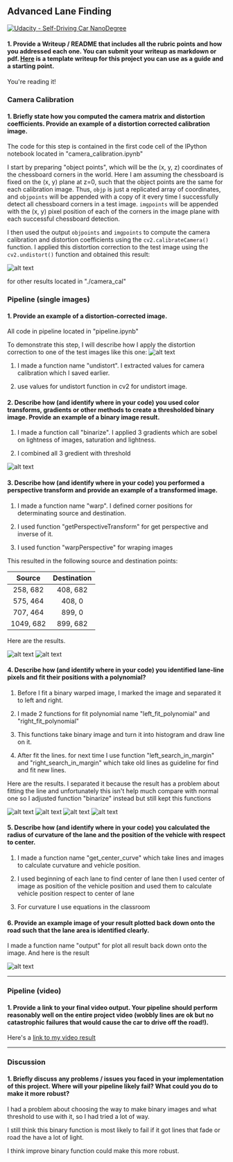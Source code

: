 ## Advanced Lane Finding
[![Udacity - Self-Driving Car NanoDegree](https://s3.amazonaws.com/udacity-sdc/github/shield-carnd.svg)](http://www.udacity.com/drive)

[//]: # (Image References)

[image1]: ./output_images/undistort_chessboard.png "Undistorted chessboard" 
[image2]: ./output_images/undistort_output.png "Undistorted" 
[image3]: ./output_images/binary_combo_example.png "Binary Example"
[image4]: ./output_images/warped.png "Warp Example"
[image5]: ./output_images/binary_warped.png "Binary Warp Example"
[image6]: ./output_images/left_fit_line.png "Left Fit Visual"
[image7]: ./output_images/right_fit_line.png "Right Fit Visual"
[image8]: ./output_images/left_search.png "Left Search Fit Visual"
[image9]: ./output_images/right_search.png "Right Search Fit Visual"
[image10]: ./output_images/output.png "Output"
[video1]: ./project_video_output.mp4 "Video"

#### 1. Provide a Writeup / README that includes all the rubric points and how you addressed each one.  You can submit your writeup as markdown or pdf.  [Here](https://github.com/udacity/CarND-Advanced-Lane-Lines/blob/master/writeup_template.md) is a template writeup for this project you can use as a guide and a starting point.  

You're reading it!

### Camera Calibration

#### 1. Briefly state how you computed the camera matrix and distortion coefficients. Provide an example of a distortion corrected calibration image.

The code for this step is contained in the first code cell of the IPython notebook located in "camera_calibration.ipynb"

I start by preparing "object points", which will be the (x, y, z) coordinates of the chessboard corners in the world. Here I am assuming the chessboard is fixed on the (x, y) plane at z=0, such that the object points are the same for each calibration image.  Thus, `objp` is just a replicated array of coordinates, and `objpoints` will be appended with a copy of it every time I successfully detect all chessboard corners in a test image.  `imgpoints` will be appended with the (x, y) pixel position of each of the corners in the image plane with each successful chessboard detection.

I then used the output `objpoints` and `imgpoints` to compute the camera calibration and distortion coefficients using the `cv2.calibrateCamera()` function.  I applied this distortion correction to the test image using the `cv2.undistort()` function and obtained this result: 

![alt text][image1]

for other results located in "./camera_cal"

### Pipeline (single images)

#### 1. Provide an example of a distortion-corrected image.

All code in pipeline located in "pipeline.ipynb"

To demonstrate this step, I will describe how I apply the distortion correction to one of the test images like this one:
![alt text][image2]

1. I made a function name "undistort". I extracted values for camera calibration which I saved earlier.

2. use values for undistort function in cv2 for undistort image.

#### 2. Describe how (and identify where in your code) you used color transforms, gradients or other methods to create a thresholded binary image.  Provide an example of a binary image result.

1. I made a function call "binarize". I applied 3 gradients which are sobel on lightness of images, saturation and lightness.

2. I combined all 3 gredient with threshold

![alt text][image3]

#### 3. Describe how (and identify where in your code) you performed a perspective transform and provide an example of a transformed image.

1. I made a function name "warp". I defined corner positions for determinating source and destination.

2. I used function "getPerspectiveTransform" for get perspective and inverse of it.

3. I used function "warpPerspective" for wraping images

This resulted in the following source and destination points:


| Source        | Destination   | 
|:-------------:|:-------------:| 
| 258, 682      | 408, 682      | 
| 575, 464      | 408, 0        |
| 707, 464      | 899, 0        |
| 1049, 682     | 899, 682      |

Here are the results.

![alt text][image4]
![alt text][image5]

#### 4. Describe how (and identify where in your code) you identified lane-line pixels and fit their positions with a polynomial?

1. Before I fit a binary warped image, I marked the image and separated it to left and right.

2. I made 2 functions for fit polynomial name "left_fit_polynomial" and "right_fit_polynomial"

3. This functions take binary image and turn it into histogram and draw line on it.

4. After fit the lines. for next time I use function "left_search_in_margin" and "right_search_in_margin" which take old lines as guideline for find and fit new lines.

Here are the results. I separated it because the result has a problem about fitting the line and unfortunately this isn't help much compare with normal one so I adjusted function "binarize" instead but still kept this functions

![alt text][image6]
![alt text][image7]
![alt text][image8]
![alt text][image9]

#### 5. Describe how (and identify where in your code) you calculated the radius of curvature of the lane and the position of the vehicle with respect to center.

1. I made a function name "get_center_curve" which take lines and images to calculate curvature and vehicle position.

2. I used beginning of each lane to find center of lane then I used center of image as position of the vehicle position and used them to calculate vehicle position respect to center of lane

3. For curvature I use equations in the classroom

#### 6. Provide an example image of your result plotted back down onto the road such that the lane area is identified clearly.

I made a function name "output" for plot all result back down onto the image. And here is the result

![alt text][image10]

---

### Pipeline (video)

#### 1. Provide a link to your final video output.  Your pipeline should perform reasonably well on the entire project video (wobbly lines are ok but no catastrophic failures that would cause the car to drive off the road!).

Here's a [link to my video result](./project_video_output.mp4)

---

### Discussion

#### 1. Briefly discuss any problems / issues you faced in your implementation of this project.  Where will your pipeline likely fail?  What could you do to make it more robust?

I had a problem about choosing the way to make binary images and what threshold to use with it, so I had tried a lot of way.

I still think this binary function is most likely to fail if it got lines that fade or road the have a lot of light.

I think improve binary function could make this more robust.


